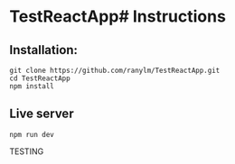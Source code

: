 # TestReactApp# Instructions

## Installation:

```
git clone https://github.com/ranylm/TestReactApp.git
cd TestReactApp
npm install
```

## Live server

```
npm run dev
```

TESTING
